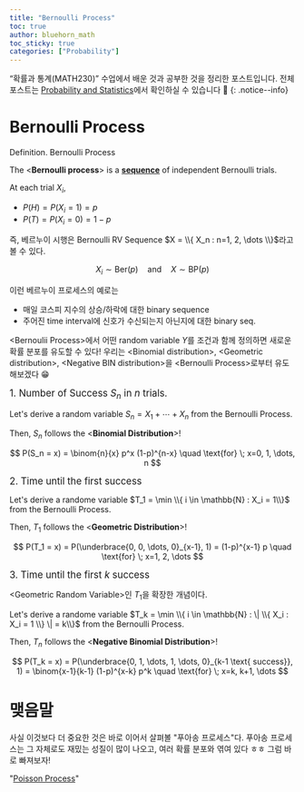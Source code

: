 ```yaml
---
title: "Bernoulli Process"
toc: true
author: bluehorn_math
toc_sticky: true
categories: ["Probability"]
---
```


“확률과 통계(MATH230)” 수업에서 배운 것과 공부한 것을 정리한 포스트입니다. 전체 포스트는 [Probability and Statistics](/categories/probability-and-statistics)에서 확인하실 수 있습니다 🎲
{: .notice--info}

# Bernoulli Process

<div class="definition" markdown="1">

<span class="statement-title">Definition.</span> Bernoulli Process<br>

The \<**Bernoulli process**\> is a **<u>sequence</u>** of independent Bernoulli trials.

At each trial $X_i$,

- $P(H) = P(X_i = 1) = p$
- $P(T) = P(X_i = 0) = 1-p$

즉, 베르누이 시행은 Bernoulli RV Sequence $X = \\{ X_n : n=1, 2, \dots \\}$라고 볼 수 있다.

$$
X_i \sim \text{Ber}(p) \quad \text{and} \quad X \sim \text{BP}(p)
$$

</div>

이런 베르누이 프로세스의 예로는

- 매일 코스피 지수의 상승/하락에 대한 binary sequence
- 주어진 time interval에 신호가 수신되는지 아닌지에 대한 binary seq.


\<Bernoulii Process\>에서 어떤 random variable $Y$를 조건과 함께 정의하면 새로운 확률 분포를 유도할 수 있다! 우리는 \<Binomial distribution\>, \<Geometric distribution\>, \<Negative BIN distribution\>을 \<Bernoulli Process\>로부터 유도해보겠다 😁

<div class="theorem" markdown="1">

<big>1. Number of Success $S_n$ in $n$ trials.</big>

Let's derive a random variable $S_n = X_1 + \cdots + X_n$ from the Bernoulli Process.

Then, $S_n$ follows the \<**Binomial Distribution**\>!

$$
P(S_n = x) = \binom{n}{x} p^x (1-p)^{n-x} \quad \text{for} \; x=0, 1, \dots, n
$$

</div>

<div class="theorem" markdown="1">

<big>2. Time until the first success</big>

Let's derive a randome variable $T_1 = \min \\{ i \in \mathbb{N} : X_i = 1\\}$ from the Bernoulli Process.

Then, $T_1$ follows the \<**Geometric Distribution**\>!

$$
P(T_1 = x) = P(\underbrace{0, 0, \dots, 0}_{x-1}, 1) = (1-p)^{x-1} p \quad \text{for} \; x=1, 2, \dots
$$

</div>

<div class="theorem" markdown="1">

<big>3. Time until the first $k$ success</big>

\<Geometric Random Variable\>인 $T_1$을 확장한 개념이다.

Let's derive a randome variable $T_k = \min \\{ i \in \mathbb{N} : \| \\{ X_i : X_i = 1 \\} \| = k\\}$ from the Bernoulli Process.

Then, $T_n$ follows the \<**Negative Binomial Distribution**\>!

$$
P(T_k = x) = P(\underbrace{0, 1, \dots, 1, \dots, 0}_{k-1 \text{ success}}, 1) = \binom{x-1}{k-1} (1-p)^{x-k} p^k \quad \text{for} \; x=k, k+1, \dots
$$

</div>

# 맺음말

사실 이것보다 더 중요한 것은 바로 이어서 살펴볼 "푸아송 프로세스"다. 푸아송 프로세스는 그 자체로도 재밌는 성질이 많이 나오고, 여러 확률 분포와 엮여 있다 ㅎㅎ
그럼 바로 빠져보자!

"[Poisson Process](/2021/03/26/poisson-process/)"
